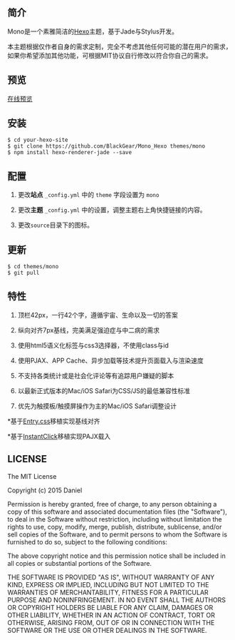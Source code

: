 ## 简介

Mono是一个素雅简洁的[Hexo](https://hexo.io)主题，基于Jade与Stylus开发。

本主题根据仅作者自身的需求定制，完全不考虑其他任何可能的潜在用户的需求，如果你希望添加其他功能，可根据MIT协议自行修改以符合你自己的需求。

## 预览

[在线预览](https://darknode.in)

## 安装

    $ cd your-hexo-site
    $ git clone https://github.com/BlackGear/Mono_Hexo themes/mono
    $ npm install hexo-renderer-jade --save

## 配置

1. 更改**站点** `_config.yml` 中的 `theme` 字段设置为 `mono`

2. 更改**主题** `_config.yml` 中的设置，调整主题右上角快捷链接的内容。

3. 更改`source`目录下的图标。

## 更新

    $ cd themes/mono
    $ git pull

## 特性

1. 顶栏42px，一行42个字，遵循宇宙、生命以及一切的答案

2. 纵向对齐7px基线，完美满足强迫症与中二病的需求

3. 使用html5语义化标签与css3选择器，不使用class与id

4. 使用PJAX、APP Cache、异步加载等技术提升页面载入与渲染速度

5. 不支持各类统计或是社会化评论等有追踪用户嫌疑的脚本

6. 以最新正式版本的Mac/iOS Safari为CSS/JS的最低兼容性标准

7. 优先为触摸板/触摸屏操作为主的Mac/iOS Safari调整设计

*基于[Entry.css](http://zencode.in/Entry.css/)移植实现基线对齐

*基于[InstantClick](http://instantclick.io/)移植实现PAJX载入

## LICENSE

The MIT License

Copyright (c) 2015 Daniel

Permission is hereby granted, free of charge, to any person obtaining a copy
of this software and associated documentation files (the "Software"), to deal
in the Software without restriction, including without limitation the rights
to use, copy, modify, merge, publish, distribute, sublicense, and/or sell
copies of the Software, and to permit persons to whom the Software is
furnished to do so, subject to the following conditions:

The above copyright notice and this permission notice shall be included in
all copies or substantial portions of the Software.

THE SOFTWARE IS PROVIDED "AS IS", WITHOUT WARRANTY OF ANY KIND, EXPRESS OR
IMPLIED, INCLUDING BUT NOT LIMITED TO THE WARRANTIES OF MERCHANTABILITY,
FITNESS FOR A PARTICULAR PURPOSE AND NONINFRINGEMENT. IN NO EVENT SHALL THE
AUTHORS OR COPYRIGHT HOLDERS BE LIABLE FOR ANY CLAIM, DAMAGES OR OTHER
LIABILITY, WHETHER IN AN ACTION OF CONTRACT, TORT OR OTHERWISE, ARISING FROM,
OUT OF OR IN CONNECTION WITH THE SOFTWARE OR THE USE OR OTHER DEALINGS IN
THE SOFTWARE.
